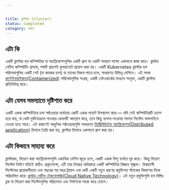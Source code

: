 ```yaml
---


title: ক্লাস্টার (Cluster)
status: Completed
category: ধারণা
---
```


## এটা কি


একটি ক্লাস্টার হল কম্পিউটার বা অ্যাপ্লিকেশনগুলির একটি গ্রুপ যা একটি সাধারণ লক্ষ্যে একসাথে কাজ করে। ক্লাউড নেটিভ কম্পিউটিং প্রসঙ্গে, শব্দটি প্রায়শই কুবারনেটে প্রয়োগ করা হয়। একটি Kubernetes ক্লাস্টার হল পরিষেবাগুলির একটি সেট (বা কাজের চাপ) যা তাদের নিজস্ব পাত্রে চলে, সাধারণত বিভিন্ন মেশিনে। এই সমস্ত [কন্টেইনারাইজড(Containerized)](/containerization/) পরিষেবাগুলির সংগ্রহ, একটি নেটওয়ার্কের মাধ্যমে সংযুক্ত, একটি ক্লাস্টার প্রতিনিধিত্ব করে।

## এটা যেসব সমস্যাতে দৃষ্টিপাত করে


একটি একক কম্পিউটারে চলা সফ্টওয়্যার ব্যর্থতার একটি একক পয়েন্ট উপস্থাপন করে — যদি সেই কম্পিউটারটি ক্র্যাশ হয়ে যায়, বা কেউ দুর্ঘটনাক্রমে পাওয়ার কেবলটি আনপ্লাগ করে, তবে কিছু ব্যবসা-সংক্রান্ত সমস্যা  সিস্টেম অফলাইনে নেওয়া হতে পারে। এই কারণেই আধুনিক সফ্টওয়্যারগুলি সাধারণত [ডিস্ট্রিবিউটেড অ্যাপ্লিকেশন(Distributed application)](/distributed-apps/) হিসাবে তৈরি করা হয়, ক্লাস্টার হিসাবে একসাথে গ্রুপ করা হয়।





## এটা কিভাবে সাহায্য করে


ক্লাস্টারড, বিতরণ করা অ্যাপ্লিকেশনগুলি একাধিক মেশিন জুড়ে চলে, একটি একক বিন্দু ব্যর্থতা দূর করে। কিন্তু বিতরণ সিস্টেম নির্মাণ সত্যিই কঠিন. প্রকৃতপক্ষে, এটি তার নিজের অধিকারে একটি কম্পিউটার বিজ্ঞান শৃঙ্খলা। বিশ্বব্যাপী সিস্টেমের প্রয়োজনীয়তা এবং বছরের পর বছর ট্রায়াল এবং ত্রুটি একটি নতুন ধরণের প্রযুক্তিগত স্ট্যাকের বিকাশের দিকে পরিচালিত করে: [ক্লাউড নেটিভ টেকনোলজি(Cloud Native Technology)](/bn/cloud-native-tech/)। এই নতুন প্রযুক্তিগুলি হল বিল্ডিং ব্লক যা বিতরণ করা সিস্টেমগুলির পরিচালনা এবং নির্মাণকে সহজ করে তোলে।


